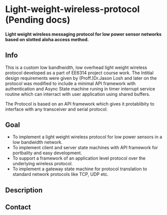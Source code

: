 # Light-weight-wireless-protocol (Pending docs)

#### Light weight wireless messaging protocol for low power sensor networks based on slotted aloha access method.

## Info
This is a custom low bandhwidth, low overhead light weight wireless protocol developed as a part of EE6314 project course work.
The Intitial design requirements were given by (Proff.)Dr.Jason Losh and later on the protocol was modified to include a minimal API framework with authentication and Async State machine runing in timer interrupt service routine which can interract with user application using shared buffers.

The Protocol is based on an API framework which gives it protablibity to interface with any transceiver and serial protocol. 

## Goal
* To implement a light weight wireless protocol for low power sensors in a low bandwidth network.
* To implement client and server state machines with API framework for portbality and easy development.
* To support a framework of an application level protocol over the underlying wireless protocol.
* To implement a gateway state machine for protocol translation to standard network protocols like TCP, UDP etc.

## Description


## Contact
